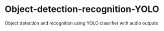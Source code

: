 # Object-detection-recognition-YOLO
Object detection and recognition using YOLO classifier with audio outputs
